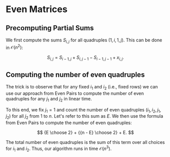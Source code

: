 # Even Matrices

## Precomputing Partial Sums

We first compute the sums $S_{i,j}$ for all quadruples $(1,i,1,j)$. This can be done in $\mathcal{O}(n^2)$:

$$
S_{i,j} = S_{i-1,j} + S_{i,j-1} - S_{i-1,j-1} + x_{i,j}.
$$

## Computing the number of even quadruples

The trick is to observe that for any fixed $i_1$ and $i_2$ (i.e., fixed rows) we can use our approach from Even Pairs to compute the number of even quadruples for any $j_1$ and $j_2$ in linear time.

To this end, we fix $j_1 = 1$ and count the number of even quadruples $(i_1,i_2,j_1,j_2)$ for all $j_2$ from $1$ to $n$. Let's refer to this sum as $E$. We then use the formula from Even Pairs to compute the number of even quadruples:

$$
{E \choose 2} + {{n - E} \choose 2} + E.
$$

The total number of even quadruples is the sum of this term over all choices for $i_1$ and $i_2$. Thus, our algorithm runs in time $\mathcal{O}(n^3)$.
